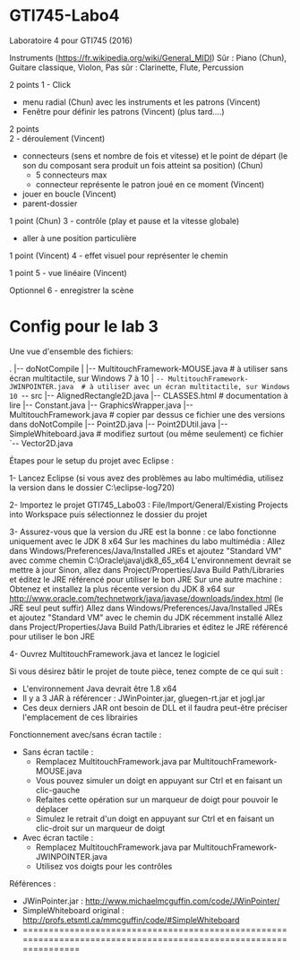 # GTI745-Labo4
Laboratoire 4 pour GTI745 (2016)


Instruments (https://fr.wikipedia.org/wiki/General_MIDI)
Sûr : Piano (Chun), Guitare classique, Violon,
Pas sûr : Clarinette, Flute, Percussion

2 points
1 - Click
  - menu radial (Chun) avec les instruments et les patrons (Vincent)
  - Fenêtre pour définir les patrons (Vincent) (plus tard....)

2 points  
2 - déroulement (Vincent)
  - connecteurs (sens et nombre de fois et vitesse) et le point de départ (le son du composant sera produit un fois atteint sa position) (Chun)
    - 5 connecteurs max
    - connecteur représente le patron joué en ce moment (Vincent)
  - jouer en boucle (Vincent)
  - parent-dossier

1 point (Chun)
3 - contrôle (play et pause et la vitesse globale)
  - aller à une position particulière

1 point (Vincent)
4 - effet visuel pour représenter le chemin

1 point
5 - vue linéaire (Vincent)

Optionnel
6 - enregistrer la scène

Config pour le lab 3
=================================================================================================================
Une vue d'ensemble des fichiers:

.
|-- doNotCompile
|   |-- MultitouchFramework-MOUSE.java        # à utiliser sans écran multitactile, sur Windows 7 à 10
|   `-- MultitouchFramework-JWINPOINTER.java  # à utiliser avec un écran multitactile, sur Windows 10
`-- src
    |-- AlignedRectangle2D.java
    |-- CLASSES.html             # documentation à lire
    |-- Constant.java
    |-- GraphicsWrapper.java
    |-- MultitouchFramework.java # copier par dessus ce fichier une des versions dans doNotCompile
    |-- Point2D.java
    |-- Point2DUtil.java
    |-- SimpleWhiteboard.java    # modifiez surtout (ou même seulement) ce fichier
    `-- Vector2D.java


Étapes pour le setup du projet avec Eclipse :

1- Lancez Eclipse (si vous avez des problèmes au labo multimédia, utilisez la version dans le dossier C:\eclipse-log720)

2- Importez le projet GTI745_Labo03 : File/Import/General/Existing Projects into Workspace puis sélectionnez le dossier du projet

3- Assurez-vous que la version du JRE est la bonne : ce labo fonctionne uniquement avec le JDK 8 x64
	Sur les machines du labo multimédia :
		Allez dans Windows/Preferences/Java/Installed JREs et ajoutez "Standard VM" avec comme chemin C:\Oracle\java\jdk8_65_x64
		L'environnement devrait se mettre à jour
			Sinon, allez dans Project/Properties/Java Build Path/Libraries et éditez le JRE référencé pour utiliser le bon JRE
	Sur une autre machine :
		Obtenez et installez la plus récente version du JDK 8 x64 sur http://www.oracle.com/technetwork/java/javase/downloads/index.html (le JRE seul peut suffir)
		Allez dans Windows/Preferences/Java/Installed JREs et ajoutez "Standard VM" avec le chemin du JDK récemment installé
		Allez dans Project/Properties/Java Build Path/Libraries et éditez le JRE référencé pour utiliser le bon JRE

4- Ouvrez MultitouchFramework.java et lancez le logiciel


Si vous désirez bâtir le projet de toute pièce, tenez compte de ce qui suit :
- L'environnement Java devrait être 1.8 x64
- Il y a 3 JAR à référencer : JWinPointer.jar, gluegen-rt.jar et jogl.jar
- Ces deux derniers JAR ont besoin de DLL et il faudra peut-être préciser l'emplacement de ces librairies


Fonctionnement avec/sans écran tactile :
- Sans écran tactile :
	- Remplacez MultitouchFramework.java par MultitouchFramework-MOUSE.java
	- Vous pouvez simuler un doigt en appuyant sur Ctrl et en faisant un clic-gauche
	- Refaites cette opération sur un marqueur de doigt pour pouvoir le déplacer
	- Simulez le retrait d'un doigt en appuyant sur Ctrl et en faisant un clic-droit sur un marqueur de doigt
- Avec écran tactile :
	- Remplacez MultitouchFramework.java par MultitouchFramework-JWINPOINTER.java
	- Utilisez vos doigts pour les contrôles


Références :
- JWinPointer.jar : http://www.michaelmcguffin.com/code/JWinPointer/
- SimpleWhiteboard original : http://profs.etsmtl.ca/mmcguffin/code/#SimpleWhiteboard
- =================================================================================================================
